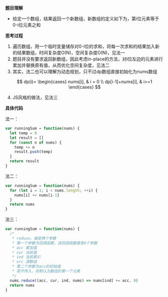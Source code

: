 **题目理解**

- 给定一个数组，结果返回一个新数组，新数组的定义如下为，第i位元素等于0-i位元素之和

**思考过程**

1. 遍历数组，用一个临时变量储存对0-i位的求和，将每一次求和的结果加入新的结果数组，时间复杂度O(N)，空间复杂度O(N)，见法一
2. 题目并没有要求返回新数组，因此考虑in-place的方法，对i位左边的元素进行累加并替换原有值，从而优化空间复杂度，见法二
3. 其实，法二也可以理解为动态规划，只不过dp数组直接初始化为nums数组

$$
dp(i)= \begin{cases} nums[i], & i = 0 \\ dp[i-1]+nums[i], & i>=1 \end{cases}
$$

4. JS风格的做法，见法三

**具体代码**

法一：
```javascript
var runningSum = function(nums) {
  let temp = 0
  let result = []
  for (const n of nums) {
    temp += n
    result.push(temp)
  }
  return result
}

```

法二：
```javascript
var runningSum = function(nums) {
  for (let i = 1; i < nums.length; ++i) {
    nums[i] += nums[i-1]
  }
  return nums
}
```

法三：
```javascript
var runningSum = function(nums) {
  /*
   * reduce，接受两个参数
   * 第一个参数为回调函数，该回调函数接受4个参数
   * acc 累加值
   * cur 当前值
   * ind 当前索引
   * src 源数组
   * 第二个参数为acc的初始值
   * 若不传入，则默认为数组的第一个元素
   */
  nums.reduce((acc, cur, ind, nums) => nums[ind] += acc, 0)
  return nums
}
```